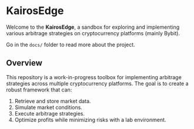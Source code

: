 # KairosEdge

Welcome to the **KairosEdge**, a sandbox for exploring and implementing various arbitrage strategies on cryptocurrency platforms (mainly Bybit).

Go in the `docs/` folder to read more about the project.

## **Overview**

This repository is a work-in-progress toolbox for implementing arbitrage strategies across multiple cryptocurrency platforms. The goal is to create a robust framework that can:
1. Retrieve and store market data.
2. Simulate market conditions.
3. Execute arbitrage strategies.
4. Optimize profits while minimizing risks with a lab environment.
